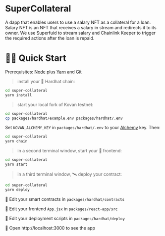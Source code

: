 # SuperCollateral

A dapp that enables users to use a salary NFT as a collateral for a loan. Salary NFT is an NFT that receives a salary in stream and redirects it to its owner. We use Superfuid to stream salary and Chainlink Keeper to trigger the required actions after the loan is repaid.


# 🏄‍♂️ Quick Start

Prerequisites: [Node](https://nodejs.org/en/download/) plus [Yarn](https://classic.yarnpkg.com/en/docs/install/) and [Git](https://git-scm.com/downloads)

> install your 👷‍ Hardhat chain:

```bash
cd super-collateral
yarn install
```

> start your local fork of Kovan testnet:

```bash
cd super-collateral
cp packages/hardhat/example.env packages/hardhat/.env
```

Set `KOVAN_ALCHEMY_KEY` in `packages/hardhat/.env` to your [Alchemy](https://www.alchemy.com/) key. Then:

```bash
cd super-collateral
yarn chain
```

> in a second terminal window, start your 📱 frontend:

```bash
cd super-collateral
yarn start
```

> in a third terminal window, 🛰 deploy your contract:

```bash
cd super-collateral
yarn deploy
```

🔏 Edit your smart contracts in `packages/hardhat/contracts`

📝 Edit your frontend `App.jsx` in `packages/react-app/src`

💼 Edit your deployment scripts in `packages/hardhat/deploy`

📱 Open http://localhost:3000 to see the app
